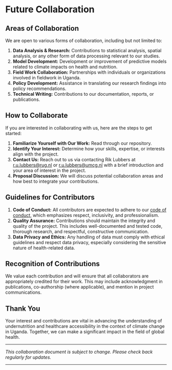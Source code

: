# Future Collaboration

## Areas of Collaboration

We are open to various forms of collaboration, including but not limited to:

1. **Data Analysis & Research:** Contributions to statistical analysis, spatial analysis, or any other form of data processing relevant to our studies.
2. **Model Development:** Development or improvement of predictive models related to climate impacts on health and nutrition.
3. **Field Work Collaboration:** Partnerships with individuals or organizations involved in fieldwork in Uganda.
4. **Policy Development:** Assistance in translating our research findings into policy recommendations.
5. **Technical Writing:** Contributions to our documentation, reports, or publications.

## How to Collaborate

If you are interested in collaborating with us, here are the steps to get started:

1. **Familiarize Yourself with Our Work:** Read through our repository.
2. **Identify Your Interest:** Determine how your skills, expertise, or interests align with the project.
3. **Contact Us:** Reach out to us via contacting Rik Lubbers at [r.u.lubbers@rug.nl](mailto:r.u.lubbers@rug.nl) or [r.u.lubbers@umcg.nl](mailto:r.u.lubbers@umcg.nl)  with a brief introduction and your area of interest in the project.
4. **Proposal Discussion:** We will discuss potential collaboration areas and how best to integrate your contributions.

## Guidelines for Contributors

1. **Code of Conduct:** All contributors are expected to adhere to our [code of conduct](https://github.com/RikLubbers/PhD-Project---The-Climate-of-Care-Healthcare-Access-and-Healthcare-Seeking-Behavior-for-Undernutrit/blob/main/CODE_OF_CONDUCT.md), which emphasizes respect, inclusivity, and professionalism.
2. **Quality Assurance:** Contributions should maintain the integrity and quality of the project. This includes well-documented and tested code, thorough research, and respectful, constructive communication.
3. **Data Privacy and Ethics:** Any handling of data must comply with ethical guidelines and respect data privacy, especially considering the sensitive nature of health-related data.

## Recognition of Contributions

We value each contribution and will ensure that all collaborators are appropriately credited for their work. This may include acknowledgment in publications, co-authorship (where applicable), and mention in project communications.

## Thank You

Your interest and contributions are vital in advancing the understanding of undernutrition and healthcare accessibility in the context of climate change in Uganda. Together, we can make a significant impact in the field of global health.

---

*This collaboration document is subject to change. Please check back regularly for updates.*

---
